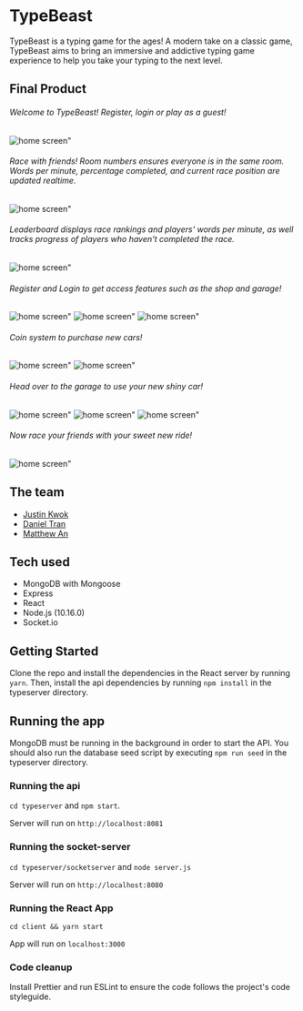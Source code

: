 # TypeBeast 

TypeBeast is a typing game for the ages! A modern take on a classic game, TypeBeast aims to bring an immersive and addictive typing game experience to help you take your typing to the next level.


## Final Product 
###### Welcome to TypeBeast! Register, login or play as a guest!
![home screen"](https://github.com/my2an/typebeast/blob/master/client/docs/guest.jpg)

###### Race with friends! Room numbers ensures everyone is in the same room. Words per minute, percentage completed, and current race position are updated realtime.
![home screen"](https://github.com/my2an/typebeast/blob/master/client/docs/race.jpg)
###### Leaderboard displays race rankings and players' words per minute, as well tracks progress of players who haven't completed the race.
![home screen"](https://github.com/my2an/typebeast/blob/master/client/docs/leader_progress.jpg)

###### Register and Login to get access features such as the shop and garage!
![home screen"](https://github.com/my2an/typebeast/blob/master/client/docs/register.jpg)
![home screen"](https://github.com/my2an/typebeast/blob/master/client/docs/login.jpg)
![home screen"](https://github.com/my2an/typebeast/blob/master/client/docs/logged_in.jpg)

###### Coin system to purchase new cars!
![home screen"](https://github.com/my2an/typebeast/blob/master/client/docs/shop.jpg)
![home screen"](https://github.com/my2an/typebeast/blob/master/client/docs/purchase_success.jpg)

###### Head over to the garage to use your new shiny car!
![home screen"](https://github.com/my2an/typebeast/blob/master/client/docs/garage.jpg)
![home screen"](https://github.com/my2an/typebeast/blob/master/client/docs/car_updated.jpg)
![home screen"](https://github.com/my2an/typebeast/blob/master/client/docs/logged_in.jpg)

###### Now race your friends with your sweet new ride!
![home screen"](https://github.com/my2an/typebeast/blob/master/client/docs/sprite_updated.jpg)

## The team

* [Justin Kwok](https://github.com/JSKwok)
* [Daniel Tran](https://github.com/DTran23)
* [Matthew An](https://github.com/my2an)

## Tech used

* MongoDB with Mongoose
* Express
* React
* Node.js (10.16.0)
* Socket.io

## Getting Started

Clone the repo and install the dependencies in the React server by running `yarn`. Then, install the api dependencies by running `npm install` in the typeserver directory.

## Running the app

MongoDB must be running in the background in order to start the API. You should also run the database seed script by executing `npm run seed` in the typeserver directory.

### Running the api

`cd typeserver` and `npm start`.

Server will run on `http://localhost:8081`

### Running the socket-server

`cd typeserver/socketserver` and `node server.js`

Server will run on `http://localhost:8080`

### Running the React App

`cd client && yarn start`

App will run on `localhost:3000`

### Code cleanup

Install Prettier and run ESLint to ensure the code follows the project's code styleguide.
